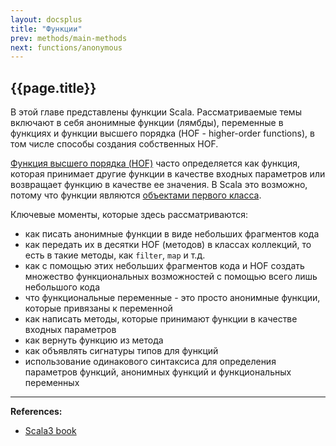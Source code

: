 ```yaml
---
layout: docsplus
title: "Функции"
prev: methods/main-methods
next: functions/anonymous
---
```


## {{page.title}}

В этой главе представлены функции Scala. 
Рассматриваемые темы включают в себя анонимные функции (лямбды), переменные в функциях
и функции высшего порядка (HOF - higher-order functions), 
в том числе способы создания собственных HOF.

[Функция высшего порядка (HOF)](https://ru.wikipedia.org/wiki/%D0%A4%D1%83%D0%BD%D0%BA%D1%86%D0%B8%D1%8F_%D0%B2%D1%8B%D1%81%D1%88%D0%B5%D0%B3%D0%BE_%D0%BF%D0%BE%D1%80%D1%8F%D0%B4%D0%BA%D0%B0) 
часто определяется как функция, 
которая принимает другие функции в качестве входных параметров или возвращает функцию в качестве ее значения. 
В Scala это возможно, потому что функции являются [объектами первого класса](https://ru.wikipedia.org/wiki/%D0%9E%D0%B1%D1%8A%D0%B5%D0%BA%D1%82_%D0%BF%D0%B5%D1%80%D0%B2%D0%BE%D0%B3%D0%BE_%D0%BA%D0%BB%D0%B0%D1%81%D1%81%D0%B0).

Ключевые моменты, которые здесь рассматриваются:
- как писать анонимные функции в виде небольших фрагментов кода
- как передать их в десятки HOF (методов) в классах коллекций, то есть в такие методы, как `filter`, `map` и т.д.
- как с помощью этих небольших фрагментов кода и HOF создать множество функциональных возможностей 
с помощью всего лишь небольшого кода
- что функциональные переменные - это просто анонимные функции, которые привязаны к переменной
- как написать методы, которые принимают функции в качестве входных параметров
- как вернуть функцию из метода
- как объявлять сигнатуры типов для функций
- использование одинакового синтаксиса для определения параметров функций, анонимных функций и функциональных переменных


---

**References:**
- [Scala3 book](https://docs.scala-lang.org/scala3/book/fun-intro.html)
